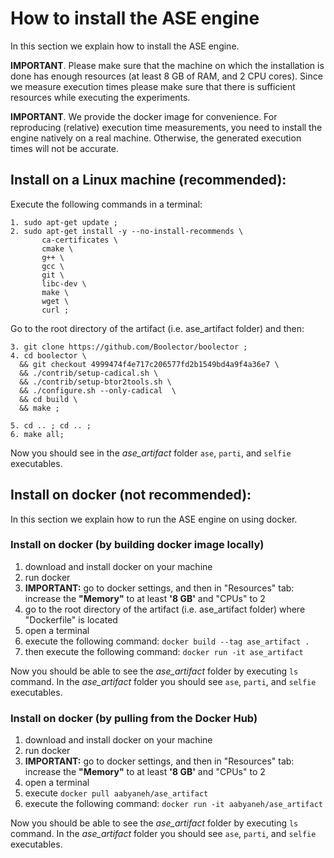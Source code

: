 # How to install the ASE engine
In this section we explain how to install the ASE engine.

**IMPORTANT**. Please make sure that the machine on which the installation is done has enough resources (at least 8 GB of RAM, and 2 CPU cores). Since we measure execution times please make sure that there is sufficient resources while executing the experiments.

**IMPORTANT**. We provide the docker image for convenience. For reproducing (relative) execution time measurements, you need to install the engine natively on a real machine. Otherwise, the generated execution times will not be accurate.

## Install on a Linux machine (recommended):
Execute the following commands in a terminal:
```
1. sudo apt-get update ;
2. sudo apt-get install -y --no-install-recommends \
       ca-certificates \
       cmake \
       g++ \
       gcc \
       git \
       libc-dev \
       make \
       wget \
       curl ;

```
Go to the root directory of the artifact (i.e. ase_artifact folder) and then:
```
3. git clone https://github.com/Boolector/boolector ;
4. cd boolector \
  && git checkout 4999474f4e717c206577fd2b1549bd4a9f4a36e7 \
  && ./contrib/setup-cadical.sh \
  && ./contrib/setup-btor2tools.sh \
  && ./configure.sh --only-cadical  \
  && cd build \
  && make ;

5. cd .. ; cd .. ;
6. make all;
```
Now you should see in the *ase_artifact* folder `ase`, `parti`, and `selfie` executables.

## Install on docker (not recommended):
In this section we explain how to run the ASE engine on using docker.

### Install on docker (by building docker image locally)
1. download and install docker on your machine
2. run docker
3. **IMPORTANT:** go to docker settings, and then in "Resources" tab: increase the **"Memory"** to at least **'8 GB'** and "CPUs" to 2
4. go to the root directory of the artifact (i.e. ase_artifact folder) where "Dockerfile" is located
5. open a terminal
6. execute the following command: `docker build --tag ase_artifact .`
7. then execute the following command: `docker run -it ase_artifact`

Now you should be able to see the *ase_artifact* folder by executing `ls` command. In the *ase_artifact* folder you should see `ase`, `parti`, and `selfie` executables.

### Install on docker (by pulling from the Docker Hub)
1. download and install docker on your machine
2. run docker
3. **IMPORTANT:** go to docker settings, and then in "Resources" tab: increase the **"Memory"** to at least **'8 GB'** and "CPUs" to 2
4. open a terminal
5. execute `docker pull aabyaneh/ase_artifact`
6. execute the following command: `docker run -it aabyaneh/ase_artifact`

Now you should be able to see the *ase_artifact* folder by executing `ls` command. In the *ase_artifact* folder you should see `ase`, `parti`, and `selfie` executables.